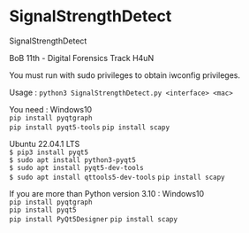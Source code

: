 # SignalStrengthDetect

SignalStrengthDetect

BoB 11th - Digital Forensics Track
H4uN

You must run with sudo privileges to obtain iwconfig privileges.

Usage :
`python3 SignalStrengthDetect.py <interface> <mac>`

You need :
Windows10  
`pip install pyqtgraph`  
`pip install pyqt5-tools`
`pip install scapy`

Ubuntu 22.04.1 LTS  
`$ pip3 install pyqt5`  
`$ sudo apt install python3-pyqt5`  
`$ sudo apt install pyqt5-dev-tools`  
`$ sudo apt install qttools5-dev-tools`
`pip install scapy`

If you are more than Python version 3.10 :
Windows10  
`pip install pyqtgraph`  
`pip install pyqt5`  
`pip install PyQt5Designer`
`pip install scapy`